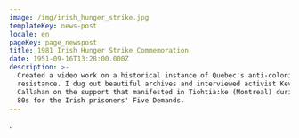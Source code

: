 ```yaml
---
image: /img/irish_hunger_strike.jpg
templateKey: news-post
locale: en
pageKey: page_newspost
title: 1981 Irish Hunger Strike Commemoration
date: 1951-09-16T13:28:00.000Z
description: >-
  Created a video work on a historical instance of Quebec's anti-colonial
  resistance. I dug out beautiful archives and interviewed activist Kevin
  Callahan on the support that manifested in Tiohtià:ke (Montreal) during the
  80s for the Irish prisoners' Five Demands.
---
```

.
